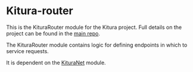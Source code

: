 # Kitura-router

This is the KituraRouter module for the Kitura project. Full details on the project can be found in the [main repo](https://github.com/IBM-Swift/Kitura).

The KituraRouter module contains logic for defining endpoints in which to service requests.

It is dependent on the [KituraNet](https://github.com/IBM-Swift/Kitura-net) module.
